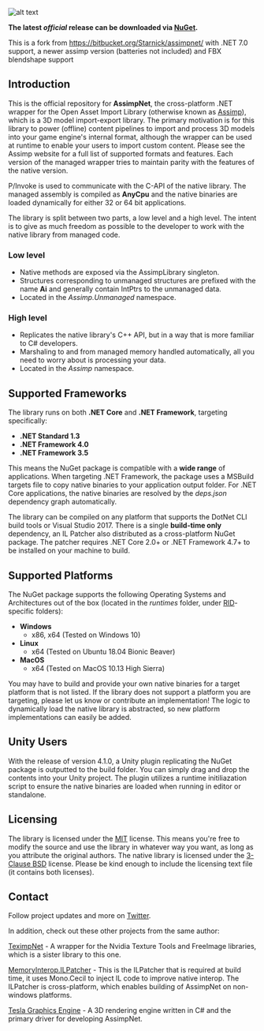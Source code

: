 ![alt text](https://bitbucket.org/Starnick/assimpnet/raw/64485416c27d84b2928ba375d7ae51c8ab24bdb7/logo.png "AssimpNet Logo")

**The latest _official_ release can be downloaded via [NuGet](https://www.nuget.org/packages/AssimpNet/).**

This is a fork from https://bitbucket.org/Starnick/assimpnet/ with .NET 7.0 support, a newer assimp version (batteries not included) and FBX blendshape support

## Introduction ##
This is the official repository for **AssimpNet**, the cross-platform .NET wrapper for the Open Asset Import Library (otherwise known as [Assimp](https://github.com/assimp/assimp)), which is a 3D model import-export library. The primary motivation is for this library to power (offline) content pipelines to import and process 3D models into your game engine's internal format, although the wrapper can be used at runtime to enable your users to import custom content. Please see the Assimp website for a full list of supported formats and features. Each version of the managed wrapper tries to maintain parity with the features of the native version.

P/Invoke is used to communicate with the C-API of the native library. The managed assembly is compiled as **AnyCpu** and the native binaries are loaded dynamically for either 32 or 64 bit applications.

The library is split between two parts, a low level and a high level. The intent is to give as much freedom as possible to the developer to work with the native library from managed code.

### Low level ###

* Native methods are exposed via the AssimpLibrary singleton.
* Structures corresponding to unmanaged structures are prefixed with the name **Ai** and generally contain IntPtrs to the unmanaged data.
* Located in the *Assimp.Unmanaged* namespace.

### High level ###

* Replicates the native library's C++ API, but in a way that is more familiar to C# developers.
* Marshaling to and from managed memory handled automatically, all you need to worry about is processing your data.
* Located in the *Assimp* namespace.

## Supported Frameworks ##

The library runs on both **.NET Core** and **.NET Framework**, targeting specifically:

* **.NET Standard 1.3**
* **.NET Framework 4.0**
* **.NET Framework 3.5**

This means the NuGet package is compatible with a **wide range** of applications. When targeting .NET Framework, the package uses a MSBuild targets file to copy native binaries to your application output folder. For .NET Core applications, the native binaries are resolved by the *deps.json* dependency graph automatically.

The library can be compiled on any platform that supports  the DotNet CLI build tools or Visual Studio 2017. There is a single **build-time only** dependency, an IL Patcher also distributed as a cross-platform NuGet package. The patcher requires .NET Core 2.0+ or .NET Framework 4.7+ to be installed on your machine to build.

## Supported Platforms ##

The NuGet package supports the following Operating Systems and Architectures out of the box (located in the *runtimes* folder, under [RID](https://docs.microsoft.com/en-us/dotnet/core/rid-catalog)-specific folders):

* **Windows** 
	* x86, x64 (Tested on Windows 10)
* **Linux**
	* x64 (Tested on Ubuntu 18.04 Bionic Beaver)
* **MacOS**
	* x64 (Tested on MacOS 10.13 High Sierra)

You may have to build and provide your own native binaries for a target platform that is not listed. If the library does not support a platform you are targeting, please let us know or contribute an implementation! The logic to dynamically load the native library is abstracted, so new platform implementations can easily be added.

## Unity Users ##

With the release of version 4.1.0, a Unity plugin replicating the NuGet package is outputted to the build folder. You can simply drag and drop the contents into your Unity project. The plugin utilizes a
runtime initiliazation script to ensure the native binaries are loaded when running in editor or standalone.

## Licensing ##

The library is licensed under the [MIT](https://opensource.org/licenses/MIT) license. This means you're free to modify the source and use the library in whatever way you want, as long as you attribute the original authors. The native library is licensed under the [3-Clause BSD](https://opensource.org/licenses/BSD-3-Clause) license. Please be kind enough to include the licensing text file (it contains both licenses).

## Contact ##

Follow project updates and more on [Twitter](https://twitter.com/Tesla3D/).

In addition, check out these other projects from the same author:

[TeximpNet](https://bitbucket.org/Starnick/teximpnet) - A wrapper for the Nvidia Texture Tools and FreeImage libraries, which is a sister library to this one.

[MemoryInterop.ILPatcher](https://bitbucket.org/Starnick/memoryinterop.ilpatcher) - This is the ILPatcher that is required at build time, it uses Mono.Cecil to inject IL code to improve native interop. The ILPatcher is cross-platform, which enables building of AssimpNet on non-windows platforms.

[Tesla Graphics Engine](https://bitbucket.org/Starnick/tesla3d) - A 3D rendering engine written in C# and the primary driver for developing AssimpNet.